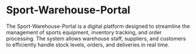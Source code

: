 # Sport-Warehouse-Portal
The Sport-Warehouse-Portal is a digital platform designed to streamline the management of sports equipment, inventory tracking, and order processing. The system allows warehouse staff, suppliers, and customers to efficiently handle stock levels, orders, and deliveries in real time.